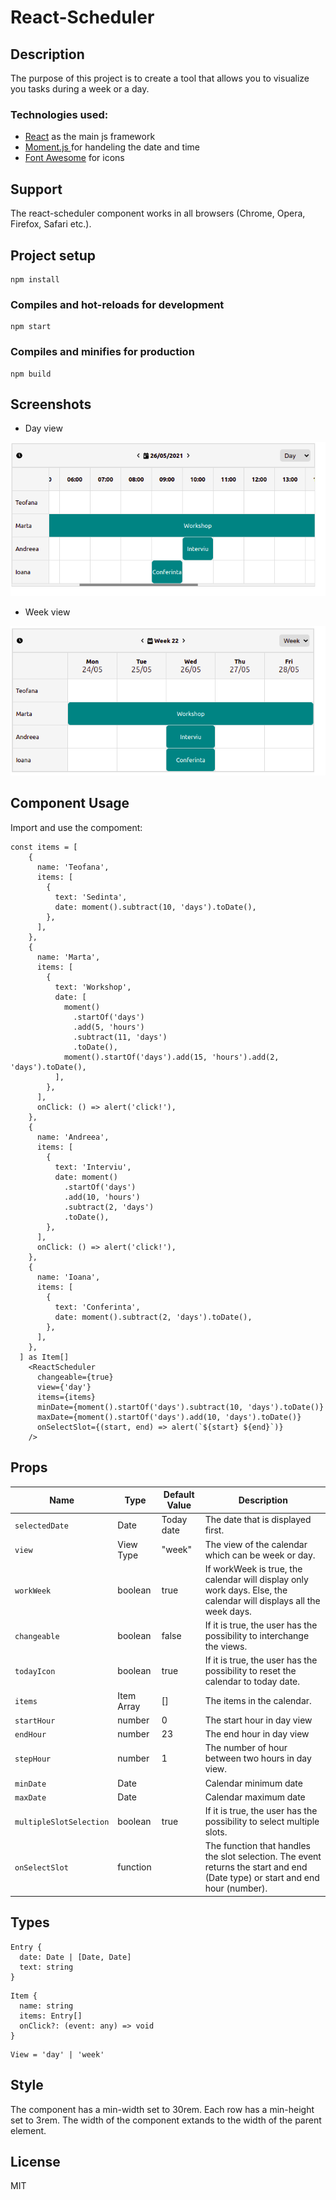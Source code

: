 # React-Scheduler

<h2>Description</h2>
The purpose of this project is to create a tool that allows you to visualize you tasks during a week or a day.
<h3> Technologies used: </h3>
  <ul>
    <li> <a target="_blank" href="https://reactjs.org/">React</a> as the main js framework</li>
    <li> <a target="_blank" href="https://momentjs.com/">Moment.js </a> for handeling the date and time </li>
    <li> <a target="_blank" href="https://fontawesome.com/">Font Awesome</a> for icons </li>
  </ul>

## Support
The react-scheduler component works in all browsers (Chrome, Opera, Firefox, Safari etc.).

## Project setup
```
npm install
```

### Compiles and hot-reloads for development
```
npm start
```

### Compiles and minifies for production
```
npm build
```
## Screenshots

- Day view

![Screenshot](https://github.com/teofanaenachioiu/React-Scheduler/blob/main/img/scheduler1.png)

- Week view

![Screenshot](https://github.com/teofanaenachioiu/React-Scheduler/blob/main/img/scheduler2.png)


## Component Usage

Import and use the compoment:

``` 
const items = [
    {
      name: 'Teofana',
      items: [
        {
          text: 'Sedinta',
          date: moment().subtract(10, 'days').toDate(),
        },
      ],
    },
    {
      name: 'Marta',
      items: [
        {
          text: 'Workshop',
          date: [
            moment()
              .startOf('days')
              .add(5, 'hours')
              .subtract(11, 'days')
              .toDate(),
            moment().startOf('days').add(15, 'hours').add(2, 'days').toDate(),
          ],
        },
      ],
      onClick: () => alert('click!'),
    },
    {
      name: 'Andreea',
      items: [
        {
          text: 'Interviu',
          date: moment()
            .startOf('days')
            .add(10, 'hours')
            .subtract(2, 'days')
            .toDate(),
        },
      ],
      onClick: () => alert('click!'),
    },
    {
      name: 'Ioana',
      items: [
        {
          text: 'Conferinta',
          date: moment().subtract(2, 'days').toDate(),
        },
      ],
    },
  ] as Item[]
    <ReactScheduler
      changeable={true}
      view={'day'}
      items={items}
      minDate={moment().startOf('days').subtract(10, 'days').toDate()}
      maxDate={moment().startOf('days').add(10, 'days').toDate()}
      onSelectSlot={(start, end) => alert(`${start} ${end}`)}
    />
```

## Props

| Name | Type | Default Value | Description |
| ---- | -----| ------------- | ----------- |
| `selectedDate` | Date | Today date |  The date that is displayed first. |
| `view` | View Type | "week" | The view of the calendar which can be week or day. |
| `workWeek` | boolean | true | If workWeek is true, the calendar will display only work days. Else, the calendar will displays all the week days. |
| `changeable` | boolean | false | If it is true, the user has the possibility to interchange the views. |
| `todayIcon` | boolean | true | If it is true, the user has the possibility to reset the calendar to today date. |
| `items` | Item Array | [] | The items in the calendar. |
| `startHour` | number | 0 | The start hour in day view |
| `endHour` | number | 23 | The end hour in day view |
| `stepHour` | number | 1 | The number of hour between two hours in day view. |
| `minDate` | Date |  | Calendar minimum date |
| `maxDate` | Date |  | Calendar maximum date |
| `multipleSlotSelection` | boolean | true  | If it is true, the user has the possibility to select multiple slots. |
| `onSelectSlot` | function |  | The function that handles the slot selection. The event returns the start and end (Date type) or start and end hour (number). |

## Types

```
Entry {
  date: Date | [Date, Date]
  text: string
}
```
```
Item {
  name: string
  items: Entry[]
  onClick?: (event: any) => void
}
```
```
View = 'day' | 'week'
```

## Style

The component has a min-width set to 30rem. Each row has a min-height set to 3rem. The width of the component extands to the width of the parent element.


## License

MIT

